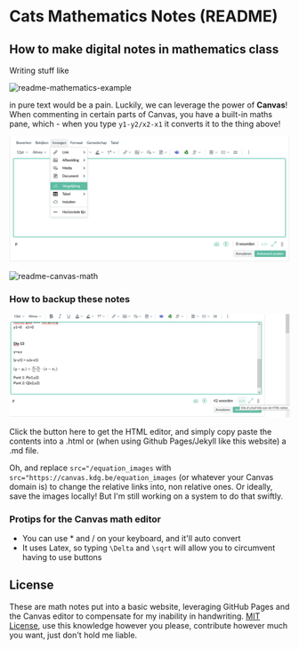 # Cats Mathematics Notes (README)

## How to make digital notes in mathematics class

Writing stuff like

![readme-mathematics-example](img/readme-mathematics-example-16336754069821.svg)

in pure text would be a pain. Luckily, we can leverage the power of **Canvas**!
When commenting in certain parts of Canvas, you have a built-in maths pane, which - when you type `y1-y2/x2-x1` it converts it to the thing above!

![readme-canvas-comment](img/readme-canvas-comment.png)

![readme-canvas-math](README.assets/readme-canvas-math.png)

### How to backup these notes

![readme-canvas-html](img/readme-canvas-html.png)

Click the button here to get the HTML editor, and simply copy paste the contents into a .html or (when using Github Pages/Jekyll like this website) a .md file.

Oh, and replace `src="/equation_images` with `src="https://canvas.kdg.be/equation_images` (or whatever your Canvas domain is) to change the relative links into, non relative ones. Or ideally, save the images locally! But I'm still working on a system to do that swiftly.



### Protips for the Canvas math editor

- You can use * and / on your keyboard, and it'll auto convert
- It uses Latex, so typing `\Delta` and `\sqrt` will allow you to circumvent having to use buttons



## License

These are math notes put into a basic website, leveraging GitHub Pages and the Canvas editor to compensate for my inability in handwriting. [MIT License](LICENSE), use this knowledge however you please, contribute however much you want, just don't hold me liable.

